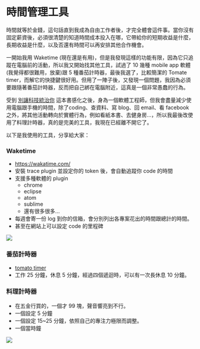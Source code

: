 # 時間管理工具

時間就等於金錢，這句話直到我成為自由工作者後，才完全體會這件事。當你沒有固定薪資後，必須很清楚的知道時間成本投入在哪，它帶給你的短期收益是什麼，長期收益是什麼，以及否還有時間可以再安排其他合作機會。

一開始我用 Waketime (現在還是有用)，但是我發現這樣的功能有限，因為它只追蹤在電腦前的活動，所以我又開始找其他工具，試過了 10 幾種 mobile app 軟體(我覺得都很難用，放棄)跟 5 種番茄計時器，最後我選了，比較簡潔的 Tomate timer，而解它的快捷鍵很好用。但用了一陣子後，又發現一個問題，我因為必須要跟隨著番茄計時器，反而把自己綁在電腦附近，這真是一個非常愚蠢的行為。

受到 [別讓科技統治你](http://www.books.com.tw/products/0010509687) 這本書感化之後，身為一個軟體工程師，但我會盡量減少使用電腦跟手機的時間，除了coding、查資料、寫 blog、回 email、看 facebook 之外，將其他活動轉向於實體行為，例如看紙本書、去健身房...，所以我最後改使用了料理計時器，真的是完美的工具，我現在已經離不開它了。

以下是我使用的工具，分享給大家：

### Waketime

- https://wakatime.com/
- 安裝 trace plugin 並設定你的 token 後，會自動追蹤你 code 的時間
- 支援多種軟體的 plugin
    - chrome
    - eclipse
    - atom
    - sublime
    - 還有很多很多...
- 每週會寄一份 log 到你的信箱，會分別列出各專案花出的時間跟總計的時間。
- 甚至在網站上可以設定 code 的里程碑

![](http://i.imgur.com/YAGEG0F.png)

### 番茄計時器

- [tomato timer](https://tomato-timer.com/)
- 工作 25 分鐘，休息 5 分鐘，經過四個遞迴時，可以有一次長休息 10 分鐘。

### 料理計時器

- 在五金行買的，一個才 99 塊，聲音響亮到不行。
- 一個設定 5 分鐘
- 一個設定 15~25 分鐘，依照自己的專注力極限而調整。
- 一個當時鐘

![](http://i.imgur.com/sxowptJ.jpg)
